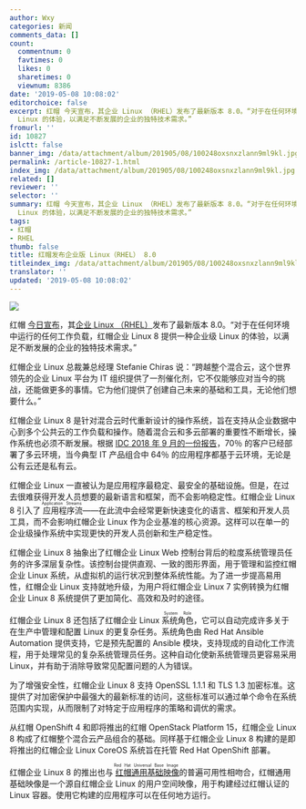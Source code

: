 ```yaml
---
author: Wxy
categories: 新闻
comments_data: []
count:
  commentnum: 0
  favtimes: 0
  likes: 0
  sharetimes: 0
  viewnum: 8386
date: '2019-05-08 10:08:02'
editorchoice: false
excerpt: 红帽 今天宣布，其企业 Linux （RHEL）发布了最新版本 8.0。“对于在任何环境中运行的任何工作负载，红帽企业 Linux 8 提供一种企业级
  Linux 的体验，以满足不断发展的企业的独特技术需求。”
fromurl: ''
id: 10827
islctt: false
banner_img: /data/attachment/album/201905/08/100248oxsnxzlann9ml9kl.jpg
permalink: /article-10827-1.html
index_img: /data/attachment/album/201905/08/100248oxsnxzlann9ml9kl.jpg
related: []
reviewer: ''
selector: ''
summary: 红帽 今天宣布，其企业 Linux （RHEL）发布了最新版本 8.0。“对于在任何环境中运行的任何工作负载，红帽企业 Linux 8 提供一种企业级
  Linux 的体验，以满足不断发展的企业的独特技术需求。”
tags:
- 红帽
- RHEL
thumb: false
title: 红帽发布企业版 Linux（RHEL） 8.0
titleindex_img: /data/attachment/album/201905/08/100248oxsnxzlann9ml9kl.jpg
translator: ''
updated: '2019-05-08 10:08:02'
---
```


![](/data/attachment/album/201905/08/100248oxsnxzlann9ml9kl.jpg)


红帽 [今日宣布](https://www.redhat.com/en/about/press-releases/red-hat-enterprise-linux-8-every-enterprise-every-cloud-every-workload)，其[企业 Linux （RHEL）](https://www.redhat.com/en/enterprise-linux-8)发布了最新版本 8.0。“对于在任何环境中运行的任何工作负载，红帽企业 Linux 8 提供一种企业级 Linux 的体验，以满足不断发展的企业的独特技术需求。”


红帽企业 Linux 总裁兼总经理 Stefanie Chiras 说：“跨越整个混合云，这个世界领先的企业 Linux 平台为 IT 组织提供了一剂催化剂，它不仅能够应对当今的挑战，还能做更多的事情。它为他们提供了创建自己未来的基础和工具，无论他们想要什么。”


红帽企业 Linux 8 是针对混合云时代重新设计的操作系统，旨在支持从企业数据中心到多个公共云的工作负载和操作。随着混合云和多云部署的重要性不断增长，操作系统也必须不断发展。根据 [IDC 2018 年 9 月的一份报告](https://www.idc.com/getdoc.jsp?containerId=US44305818)，70％ 的客户已经部署了多云环境，当今典型 IT 产品组合中 64％ 的应用程序都基于云环境，无论是公有云还是私有云。


红帽企业 Linux 一直被认为是应用程序最稳定、最安全的基础设施。但是，在过去很难获得开发人员想要的最新语言和框架，而不会影响稳定性。红帽企业 Linux 8 引入了<ruby> 应用程序流 <rp>  （ </rp> <rt>  Application Streams </rt> <rp>  ） </rp></ruby> ——在此流中会经常更新快速变化的语言、框架和开发人员工具，而不会影响红帽企业 Linux 作为企业基准的核心资源。这样可以在单一的企业级操作系统中实现更快的开发人员创新和生产稳定性。


红帽企业 Linux 8 抽象出了红帽企业 Linux Web 控制台背后的粒度系统管理员任务的许多深层复杂性。该控制台提供直观、一致的图形界面，用于管理和监控红帽企业 Linux 系统，从虚拟机的运行状况到整体系统性能。为了进一步提高易用性，红帽企业 Linux 支持就地升级，为用户将红帽企业 Linux 7 实例转换为红帽企业 Linux 8 系统提供了更加简化、高效和及时的途径。


红帽企业 Linux 8 还包括了红帽企业 Linux <ruby> 系统角色 <rp>  （ </rp> <rt>  System Role </rt> <rp>  ） </rp></ruby>，它可以自动完成许多关于在生产中管理和配置 Linux 的更复杂任务。系统角色由 Red Hat Ansible Automation 提供支持，它是预先配置的 Ansible 模块，支持现成的自动化工作流程，用于处理常见的复杂系统管理员任务。这种自动化使新系统管理员更容易采用 Linux，并有助于消除导致常见配置问题的人为错误。


为了增强安全性，红帽企业 Linux 8 支持 OpenSSL 1.1.1 和 TLS 1.3 加密标准。这提供了对加密保护中最强大的最新标准的访问，这些标准可以通过单个命令在系统范围内实现，从而限制了对特定于应用程序的策略和调优的需求。


从红帽 OpenShift 4 和即将推出的红帽 OpenStack Platform 15，红帽企业 Linux 8 构成了红帽整个混合云产品组合的基础。同样基于红帽企业 Linux 8 构建的是即将推出的红帽企业 Linux CoreOS 系统旨在托管 Red Hat OpenShift 部署。


红帽企业 Linux 8 的推出也与<ruby> <a href="https://www.redhat.com/en/blog/introducing-red-hat-universal-base-image">  红帽通用基础映像 </a> <rp>  （ </rp> <rt>  Red Hat Universal Base Image </rt> <rp>  ） </rp></ruby>的普遍可用性相吻合，红帽通用基础映像是一个源自红帽企业 Linux 的用户空间映像，用于构建经过红帽认证的 Linux 容器。使用它构建的应用程序可以在任何地方运行。